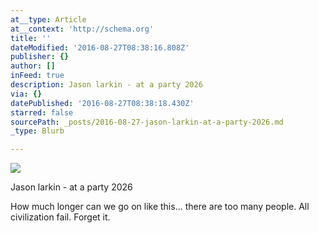 ```yaml
---
at__type: Article
at__context: 'http://schema.org'
title: ''
dateModified: '2016-08-27T08:38:16.808Z'
publisher: {}
author: []
inFeed: true
description: Jason larkin - at a party 2026
via: {}
datePublished: '2016-08-27T08:38:18.430Z'
starred: false
sourcePath: _posts/2016-08-27-jason-larkin-at-a-party-2026.md
_type: Blurb

---
```

<article style=""><img src="https://the-grid-user-content.s3-us-west-2.amazonaws.com/a1f9b4b3-7b04-4c0b-8f18-235921ef95be.jpg" /></article>

Jason larkin - at a party 2026

How much longer can we go on like this... there are too many people. All civilization fail. Forget it.
